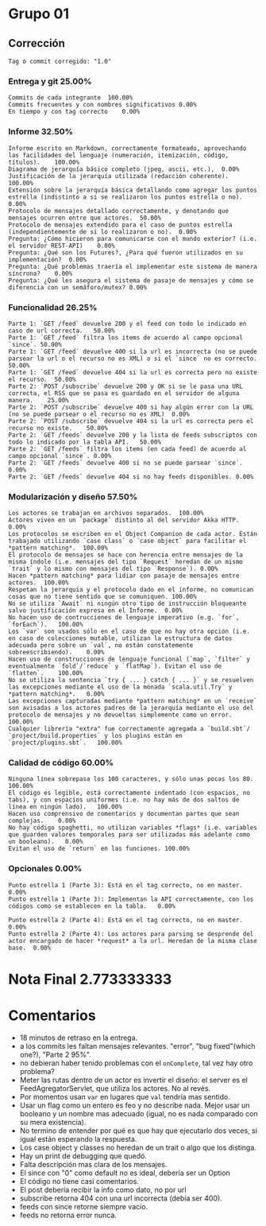 # Grupo 01		
## Corrección		
	Tag o commit corregido:	"1.0"
		
### Entrega y git		25.00%
	Commits de cada integrante	100.00%
	Commits frecuentes y con nombres significativos	0.00%
	En tiempo y con tag correcto	0.00%
### Informe		32.50%
	Informe escrito en Markdown, correctamente formateado, aprovechando las facilidades del lenguaje (numeración, itemización, código, títulos).	100.00%
	Diagrama de jerarquía básico completo (jpeg, ascii, etc.),	0.00%
	Justificación de la jerarquía utilizada (redacción coherente).	100.00%
	Extensión sobre la jerarquía básica detallando como agregar los puntos estrella (indistinto a si se realizaron los puntos estrella o no).	0.00%
	Protocolo de mensajes detallado correctamente, y denotando que mensajes ocurren entre que actores.	50.00%
	Protocolo de mensajes extendido para el caso de puntos estrella (independientemente de si lo realizaron o no).	0.00%
	Pregunta: ¿Cómo hicieron para comunicarse con el mundo exterior? (i.e. el servidor REST-API)	0.00%
	Pregunta: ¿Qué son los Futures?, ¿Para qué fueron utilizados en su implementación?	0.00%
	Pregunta: ¿Qué problemas traería el implementar este sistema de manera síncrona?	0.00%
	Pregunta: ¿Qué les asegura el sistema de pasaje de mensajes y cómo se diferencia con un semáforo/mutex?	0.00%
### Funcionalidad		26.25%
	Parte 1: `GET /feed` devuelve 200 y el feed con todo lo indicado en caso de url correcta.	50.00%
	Parte 1: `GET /feed` filtra los items de acuerdo al campo opcional `since`.	50.00%
	Parte 1: `GET /feed` devuelve 400 si la url es incorrecta (no se puede parsear la url o el recurso no es XML) o si el `since` no es correcto.	50.00%
	Parte 1: `GET /feed` devuelve 404 si la url es correcta pero no existe el recurso.	50.00%
	Parte 2: `POST /subscribe` devuelve 200 y OK si se le pasa una URL correcta, el RSS que se pasa es guardado en el servidor de alguna manera.	25.00%
	Parte 2: `POST /subscribe` devuelve 400 si hay algún error con la URL (no se puede parsear o el recurso no es XML)	0.00%
	Parte 2: `POST /subscribe` devuelve 404 si la url es correcta pero el recurso no existe.	50.00%
	Parte 2: `GET /feeds` devuelve 200 y la lista de feeds subscriptos con todo lo indicado por la tabla API.	50.00%
	Parte 2: `GET /feeds` filtra los items (en cada feed) de acuerdo al campo opcional `since`.	0.00%
	Parte 2: `GET /feeds` devuelve 400 si no se puede parsear `since`.	0.00%
	Parte 2: `GET /feeds` devuelve 404 si no hay feeds disponibles.	0.00%
### Modularización y diseño		57.50%
	Los actores se trabajan en archivos separados.	100.00%
	Actores viven en un `package` distinto al del servidor Akka HTTP.	0.00%
	Los protocolos se escriben en el Object Companion de cada actor. Están trabajado utilizando `case class` o `case object` para facilitar el *pattern matching*.	100.00%
	El protocolo de mensajes se hace con herencia entre mensajes de la misma índole (i.e. mensajes del tipo `Request` heredan de un mismo `trait` y lo mismo con mensajes del tipo `Response`).	0.00%
	Hacen *pattern matching* para lidiar con pasaje de mensajes entre actores.	100.00%
	Respetan la jerarquía y el protocolo dado en el informe, no comunican cosas que no tiene sentido que se comuniquen.	100.00%
	No se utiliza `Await` ni ningún otro tipo de instrucción bloqueante salvo justificación expresa en el Informe.	0.00%
	No hacen uso de contrucciones de lenguaje imperativo (e.g. `for`, `forEach`).	100.00%
	Los `var` son usados sólo en el caso de que no hay otra opción (i.e. en caso de colecciones mutable, utilizan la estructura de datos adecuada pero sobre un `val`, no están constatemente sobreescribiendo).	0.00%
	Hacen uso de construcciones de lenguaje funcional (`map`, `filter` y eventualmente `fold`/`reduce` y `flatMap`). Evitan el uso de `flatten`.	100.00%
	No se utiliza la sentencia `try { ... } catch { ... }` y se resuelven las excepciones mediante el uso de la mónada `scala.util.Try` y *pattern matching*.	0.00%
	Las excepciones capturadas mediante *pattern matching* en un `receive` son avisadas a los actores padres de la jerarquía mediante el uso del protocolo de mensajes y no devueltas simplemente como un error.	100.00%
	Cualquier librería "extra" fue correctamente agregada a `build.sbt`/ `project/build.properties` y los plugins están en `project/plugins.sbt`.	100.00%
### Calidad de código		60.00%
	Ninguna línea sobrepasa los 100 caracteres, y sólo unas pocas los 80.	100.00%
	El código es legible, está correctamente indentado (con espacios, no tabs), y con espacios uniformes (i.e. no hay más de dos saltos de línea en ningún lado).	100.00%
	Hacen uso comprensivo de comentarios y documentan partes que sean complejas.	0.00%
	No hay código spaghetti, no utilizan variables *flags* (i.e. variables que guarden valores temporales para ser utilizadas más adelante como un booleano).	0.00%
	Evitan el uso de `return` en las funciones.	100.00%
### Opcionales		0.00%
	Punto estrella 1 (Parte 3): Está en el tag correcto, no en master.	0.00%
	Punto estrella 1 (Parte 3): Implementan la API correctamente, con los códigos como se establecen en la tabla.	0.00%
		
	Punto estrella 2 (Parte 4): Está en el tag correcto, no en master.	0.00%
	Punto estrella 2 (Parte 4): Los actores para parsing se desprende del actor encargado de hacer *request* a la url. Heredan de la misma clase base.	0.00%
		
# Nota Final		2.773333333
		
		
# Comentarios		
- 18 minutos de retraso en la entrega.		
- a los commits les faltan mensajes relevantes. "error", "bug fixed"(which one?), "Parte 2 95%".		
- no debieran haber tenido problemas con el `onComplete`, tal vez hay otro problema?		
- Meter las rutas dentro de un actor es invertir el diseño: el server es el FeedAgregatorServlet, que utiliza los actores. No al revés.		
- Por momentos usan `var` en lugares que `val` tendría mas sentido.		
- Usar un flag como un entero es feo y no describe nada. Mejor usar un booleano y un nombre mas adecuado (igual, no es nada comparado con su mera existencia).		
- No termino de entender por qué es que hay que ejecutarlo dos veces, si igual están esperando la respuesta.		
- Los case object y classes no heredan de un trait o algo que los distinga.		
- Hay un print de debugging que quedó.		
- Falta descripción mas clara de los mensajes.		
- El since con "0" como default no es ideal, debería ser un Option		
- El código no tiene casi comentarios.		
- El post debería recibir la info como dato, no por url		
- subscribe retorna 404 con una url incorrecta (debía ser 400).		
- feeds con since retorne siempre vacío.		
- feeds no retorna error nunca.		
